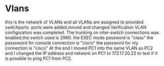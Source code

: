 # Vlans
this is the network of VLANs and all VLANs are assigned to provided switchports. ports were added,moved and changed.Verification VLAN configuration was completed. The trunking on inter-switch connections was enabled.the switch used is 2960.  the EXEC mode password is "class" the passsword for console connection is "cisco" the password for vty connection is "cisco"  At the end I moved PC1 into the same VLAN as PC2 and I changed the IP address and network on PC1  to 172.17.20.22 to test if it is possible to ping  PC1 from PC2.
